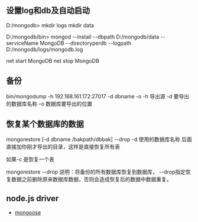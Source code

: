 


设置log和db及自动启动
----

  D:/mongodb>
  mkdir logs
  mkdir data

  D:/mongodb/bin>
  mongod --install --dbpath D:/mongodb/data  --serviceName MongoDB  --directoryperdb --logpath D:/mongodb/logs/mongodb.log

  net start MongoDB
  net stop MongoDB


备份
----

  bin/mongodump -h 192.168.161.172:27017 -d dbname -o
  -h 导出源
  -d 要导出的数据库名称
  -o 数据库要导出的位置



恢复某个数据库的数据
----

  mongorestore [-d dbname  /bakpath/dbbak]  --drop
  -d 使用的数据库名称
  后面直接加你刚才导出的目录，这样是直接恢复所有表

  如果-c 是恢复一个表


  mongorestore --drop
  说明：将备份的所有数据库恢复到数据库，
  --drop指定恢复数据之前删除原来数据库数据，否则会造成恢复后的数据中数据重复。



node.js driver
----

 - [mongoose](http://mongoosejs.com/)